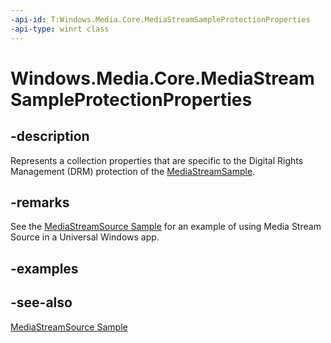 ```yaml
---
-api-id: T:Windows.Media.Core.MediaStreamSampleProtectionProperties
-api-type: winrt class
---
```


<!-- Class syntax.
public class MediaStreamSampleProtectionProperties : Windows.Media.Core.IMediaStreamSampleProtectionProperties
-->

# Windows.Media.Core.MediaStreamSampleProtectionProperties

## -description
Represents a collection properties that are specific to the Digital Rights Management (DRM) protection of the [MediaStreamSample](mediastreamsample.md).

## -remarks
See the [MediaStreamSource Sample](https://github.com/microsoftarchive/msdn-code-gallery-microsoft/tree/master/Official%20Windows%20Platform%20Sample/MediaStreamSource%20streaming%20sample) for an example of using Media Stream Source in a Universal Windows app.

## -examples

## -see-also
[MediaStreamSource Sample](https://github.com/microsoftarchive/msdn-code-gallery-microsoft/tree/master/Official%20Windows%20Platform%20Sample/MediaStreamSource%20streaming%20sample)
